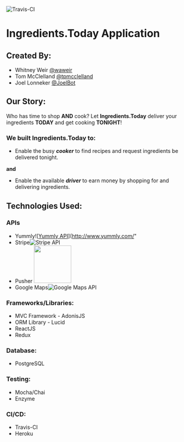![Travis-CI](https://api.travis-ci.org/tpmcclelland/ironyard-final-project.svg?branch=master)
# Ingredients.Today Application

## Created By:
- Whitney Weir [@waweir](https://github.com/waweir)
- Tom McClelland [@tpmcclelland](https://github.com/tpmcclelland/)
- Joel Lonneker [@JoelBot](https://github.com/JoelBot)

## Our Story:
Who has time to shop **AND** cook?  Let **Ingredients.Today** deliver your ingredients **TODAY** and get cooking **TONIGHT**!
### We built Ingredients.Today to:
- Enable the busy **_cooker_** to find recipes and request ingredients be delivered tonight.

**and** 

- Enable the available **_driver_** to earn money by shopping for and delivering ingredients.

## Technologies Used:
### APIs
- Yummly![[Yummly API](http://s.yumm.ly/s/97a851e/img/yummly.svg)](http://www.yummly.com/"
- Stripe![Stripe API](https://stripe.com/img/documentation/api/logo@2x.png)
- Pusher <img src="https://github.com/pusher/pusher-logos/blob/master/PNG/pusher_logo_dark.png?raw=true" width="100">
- Google Maps![Google Maps API](https://www.gstatic.com/images/branding/product/1x/maps_64dp.png)

### Frameworks/Libraries:
- MVC Framework - AdonisJS 
- ORM Library - Lucid
- ReactJS
- Redux

### Database:
- PostgreSQL

### Testing:
- Mocha/Chai
- Enzyme

### CI/CD:
- Travis-CI
- Heroku
